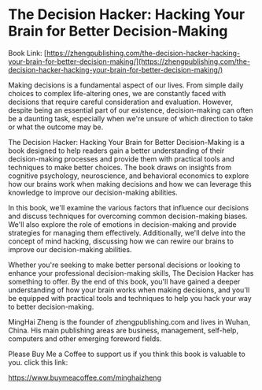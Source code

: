 # The Decision Hacker: Hacking Your Brain for Better Decision-Making

Book Link: [https://zhengpublishing.com/the-decision-hacker-hacking-your-brain-for-better-decision-making/](https://zhengpublishing.com/the-decision-hacker-hacking-your-brain-for-better-decision-making/)

Making decisions is a fundamental aspect of our lives. From simple daily choices to complex life-altering ones, we are constantly faced with decisions that require careful consideration and evaluation. However, despite being an essential part of our existence, decision-making can often be a daunting task, especially when we're unsure of which direction to take or what the outcome may be.

The Decision Hacker: Hacking Your Brain for Better Decision-Making is a book designed to help readers gain a better understanding of their decision-making processes and provide them with practical tools and techniques to make better choices. The book draws on insights from cognitive psychology, neuroscience, and behavioral economics to explore how our brains work when making decisions and how we can leverage this knowledge to improve our decision-making abilities.

In this book, we'll examine the various factors that influence our decisions and discuss techniques for overcoming common decision-making biases. We'll also explore the role of emotions in decision-making and provide strategies for managing them effectively. Additionally, we'll delve into the concept of mind hacking, discussing how we can rewire our brains to improve our decision-making abilities.

Whether you're seeking to make better personal decisions or looking to enhance your professional decision-making skills, The Decision Hacker has something to offer. By the end of this book, you'll have gained a deeper understanding of how your brain works when making decisions, and you'll be equipped with practical tools and techniques to help you hack your way to better decision-making.

MingHai Zheng is the founder of zhengpublishing.com and lives in Wuhan, China. His main publishing areas are business, management, self-help, computers and other emerging foreword fields.

Please Buy Me a Coffee to support us if you think this book is valuable to you. click this link:

https://www.buymeacoffee.com/minghaizheng
